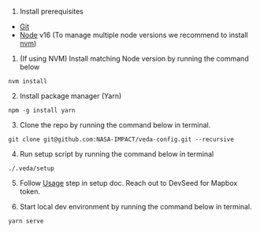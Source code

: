 1. Install prerequisites

- [Git](https://www.atlassian.com/git/tutorials/install-git)
- [Node](http://nodejs.org/) v16 (To manage multiple node versions we recommend to install [nvm](https://github.com/nvm-sh/nvm#installing-and-updating))

1. (If using NVM) Install matching Node version by running the command below
```
nvm install
```

2. Install package manager (Yarn)

```
npm -g install yarn
```

3. Clone the repo by running the command below in terminal.

```
git clone git@github.com:NASA-IMPACT/veda-config.git --recursive
```

4. Run setup script by running the command below in terminal

```
./.veda/setup
```

5. Follow [Usage](https://github.com/NASA-IMPACT/veda-config/blob/develop/docs/SETUP.md#usage) step  in setup doc. Reach out to DevSeed for Mapbox token. 
   
6. Start local dev environment by running the command below in terminal.
```
yarn serve
```
